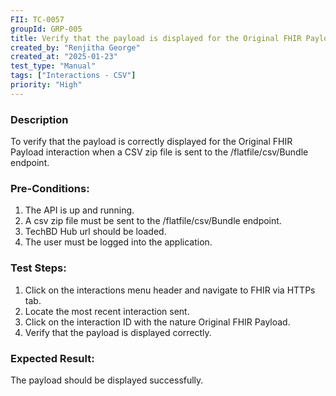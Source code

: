 ```yaml
---
FII: TC-0057
groupId: GRP-005
title: Verify that the payload is displayed for the Original FHIR Payload interaction when a CSV zip file is sent to the /flatfile/csv/Bundle endpoint
created_by: "Renjitha George"
created_at: "2025-01-23"
test_type: "Manual"
tags: ["Interactions - CSV"]
priority: "High"
---
```


### Description

To verify that the payload is correctly displayed for the Original FHIR Payload
interaction when a CSV zip file is sent to the /flatfile/csv/Bundle endpoint.

### Pre-Conditions:

1. The API is up and running.
2. A csv zip file must be sent to the /flatfile/csv/Bundle endpoint.
3. TechBD Hub url should be loaded.
4. The user must be logged into the application.

### Test Steps:

1. Click on the interactions menu header and navigate to FHIR via HTTPs tab.
2. Locate the most recent interaction sent.
3. Click on the interaction ID with the nature Original FHIR Payload.
4. Verify that the payload is displayed correctly.

### Expected Result:

The payload should be displayed successfully.
